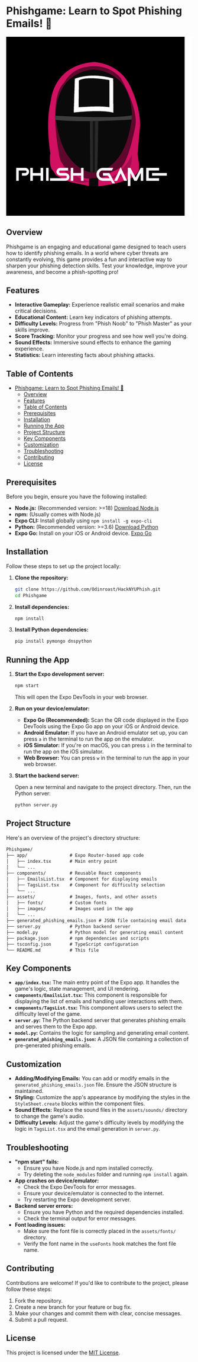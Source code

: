 # Phishgame: Learn to Spot Phishing Emails! 🎣

![Phishgame Logo](Logo.png)

## Overview

Phishgame is an engaging and educational game designed to teach users how to identify phishing emails. In a world where cyber threats are constantly evolving, this game provides a fun and interactive way to sharpen your phishing detection skills. Test your knowledge, improve your awareness, and become a phish-spotting pro!

## Features

*   **Interactive Gameplay:** Experience realistic email scenarios and make critical decisions.
*   **Educational Content:** Learn key indicators of phishing attempts.
*   **Difficulty Levels:** Progress from "Phish Noob" to "Phish Master" as your skills improve.
*   **Score Tracking:** Monitor your progress and see how well you're doing.
*   **Sound Effects:** Immersive sound effects to enhance the gaming experience.
*   **Statistics:** Learn interesting facts about phishing attacks.

## Table of Contents

- [Phishgame: Learn to Spot Phishing Emails! 🎣](#phishgame-learn-to-spot-phishing-emails-)
  - [Overview](#overview)
  - [Features](#features)
  - [Table of Contents](#table-of-contents)
  - [Prerequisites](#prerequisites)
  - [Installation](#installation)
  - [Running the App](#running-the-app)
  - [Project Structure](#project-structure)
  - [Key Components](#key-components)
  - [Customization](#customization)
  - [Troubleshooting](#troubleshooting)
  - [Contributing](#contributing)
  - [License](#license)

## Prerequisites

Before you begin, ensure you have the following installed:

*   **Node.js:** (Recommended version: >=18) [Download Node.js](https://nodejs.org/)
*   **npm:** (Usually comes with Node.js)
*   **Expo CLI:** Install globally using `npm install -g expo-cli`
*   **Python:** (Recommended version: >=3.6) [Download Python](https://www.python.org/downloads/)
*   **Expo Go:** Install on your iOS or Android device. [Expo Go](https://expo.dev/go)

## Installation

Follow these steps to set up the project locally:

1.  **Clone the repository:**

    ```bash
    git clone https://github.com/Odinroast/HackNYUPhish.git
    cd Phishgame
    ```

2.  **Install dependencies:**

    ```bash
    npm install
    ```

3.  **Install Python dependencies:**

    ```bash
    pip install pymongo dnspython
    ```

## Running the App

1.  **Start the Expo development server:**

    ```bash
    npm start
    ```

    This will open the Expo DevTools in your web browser.

2.  **Run on your device/emulator:**

    *   **Expo Go (Recommended):** Scan the QR code displayed in the Expo DevTools using the Expo Go app on your iOS or Android device.
    *   **Android Emulator:** If you have an Android emulator set up, you can press `a` in the terminal to run the app on the emulator.
    *   **iOS Simulator:** If you're on macOS, you can press `i` in the terminal to run the app on the iOS simulator.
    *   **Web Browser:** You can press `w` in the terminal to run the app in your web browser.

3.  **Start the backend server:**

    Open a new terminal and navigate to the project directory. Then, run the Python server:

    ```bash
    python server.py
    ```

## Project Structure

Here's an overview of the project's directory structure:

```
Phishgame/
├── app/                # Expo Router-based app code
│   ├── index.tsx       # Main entry point
│   └── ...
├── components/         # Reusable React components
│   ├── EmailsList.tsx  # Component for displaying emails
│   ├── TagsList.tsx    # Component for difficulty selection
│   └── ...
├── assets/             # Images, fonts, and other assets
│   ├── fonts/          # Custom fonts
│   ├── images/         # Images used in the app
│   └── ...
├── generated_phishing_emails.json # JSON file containing email data
├── server.py           # Python backend server
├── model.py            # Python model for generating email content
├── package.json        # npm dependencies and scripts
├── tsconfig.json       # TypeScript configuration
└── README.md           # This file
```

## Key Components

*   **`app/index.tsx`:** The main entry point of the Expo app. It handles the game's logic, state management, and UI rendering.
*   **`components/EmailsList.tsx`:** This component is responsible for displaying the list of emails and handling user interactions with them.
*   **`components/TagsList.tsx`:** This component allows users to select the difficulty level of the game.
*   **`server.py`:** The Python backend server that generates phishing emails and serves them to the Expo app.
*   **`model.py`:** Contains the logic for sampling and generating email content.
*   **`generated_phishing_emails.json`:** A JSON file containing a collection of pre-generated phishing emails.

## Customization

*   **Adding/Modifying Emails:** You can add or modify emails in the `generated_phishing_emails.json` file. Ensure the JSON structure is maintained.
*   **Styling:** Customize the app's appearance by modifying the styles in the `StyleSheet.create` blocks within the component files.
*   **Sound Effects:** Replace the sound files in the `assets/sounds/` directory to change the game's audio.
*   **Difficulty Levels:** Adjust the game's difficulty levels by modifying the logic in `TagsList.tsx` and the email generation in `server.py`.

## Troubleshooting

*   **"npm start" fails:**
    *   Ensure you have Node.js and npm installed correctly.
    *   Try deleting the `node_modules` folder and running `npm install` again.
*   **App crashes on device/emulator:**
    *   Check the Expo DevTools for error messages.
    *   Ensure your device/emulator is connected to the internet.
    *   Try restarting the Expo development server.
*   **Backend server errors:**
    *   Ensure you have Python and the required dependencies installed.
    *   Check the terminal output for error messages.
*   **Font loading issues:**
    *   Make sure the font file is correctly placed in the `assets/fonts/` directory.
    *   Verify the font name in the `useFonts` hook matches the font file name.

## Contributing

Contributions are welcome! If you'd like to contribute to the project, please follow these steps:

1.  Fork the repository.
2.  Create a new branch for your feature or bug fix.
3.  Make your changes and commit them with clear, concise messages.
4.  Submit a pull request.

## License

This project is licensed under the [MIT License](LICENSE).
